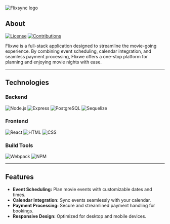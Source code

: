 ![Flixsync logo](https://github.com/user-attachments/assets/910704e8-0bd2-4bfe-b90d-934fc40c808a)

## About

[![License](https://img.shields.io/badge/License-MIT-008CBA)](#)
[![Contributions](https://img.shields.io/badge/Contributions-Welcome-FFD700)](#)

Flixwe is a full-stack application designed to streamline the movie-going experience. By combining event scheduling, calendar integration, and seamless payment processing, Flixwe offers a one-stop platform for planning and enjoying movie nights with ease.

---

## Technologies

### Backend
![Node.js](https://img.shields.io/badge/Node.js-339933?logo=node.js&logoColor=white)  ![Express](https://img.shields.io/badge/Express-000000?logo=express&logoColor=white)  ![PostgreSQL](https://img.shields.io/badge/PostgreSQL-336791?logo=postgresql&logoColor=white)  ![Sequelize](https://img.shields.io/badge/Sequelize-52B0E7?logo=sequelize&logoColor=white)

### Frontend
![React](https://img.shields.io/badge/React-61DAFB?logo=react&logoColor=black)  ![HTML](https://img.shields.io/badge/HTML-E34F26?logo=html5&logoColor=white)  ![CSS](https://img.shields.io/badge/CSS-1572B6?logo=css3&logoColor=white)

### Build Tools
![Webpack](https://img.shields.io/badge/Webpack-8DD6F9?logo=webpack&logoColor=black)  ![NPM](https://img.shields.io/badge/NPM-CB3837?logo=npm&logoColor=white)

---

## Features

- **Event Scheduling:** Plan movie events with customizable dates and times.
- **Calendar Integration:** Sync events seamlessly with your calendar.
- **Payment Processing:** Secure and streamlined payment handling for bookings.
- **Responsive Design:** Optimized for desktop and mobile devices.

